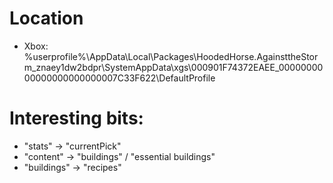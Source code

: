 # Location

- Xbox: %userprofile%\AppData\Local\Packages\HoodedHorse.AgainsttheStorm_znaey1dw2bdpr\SystemAppData\xgs\000901F74372EAEE_0000000000000000000000007C33F622\DefaultProfile

# Interesting bits:

- "stats" -> "currentPick"
- "content" -> "buildings" / "essential buildings"
- "buildings" -> "recipes"

